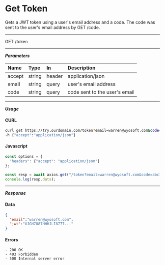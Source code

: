 # Get Token

Gets a JWT token using a user's email address and a code. The code was sent to the user's email address by GET /code.

---

<span class="method get">GET</span> /token

---

***Parameters***

| Name        | Type    | In     | Description |
| :---        | :---    | :---   | :--- |
| accept      | string  | header | application/json |
| email       | string  | query  | user's email address |
| code        | string  | query  | code sent to the user's email |

---

***Usage***
<!-- tabs:start -->

#### **CURL**

```bash
curl get https://try.ourdomain.com/token?email=warren@wyosoft.com&code=abc123 \
-h {"accept":"application/json"}
```

#### **Javascript**

```javascript
const options = {
  "headers": {"accept": "application/json"}
};

const resp = await axios.get("/token?email=warren@wyosoft.com&code=abc123", options)
console.log(resp.data);
  ```
<!-- tabs:end -->

---

***Response***
<!-- tabs:start -->
#### **Data**
```json
{
  "email":"warren@wyosoft.com",
  "jwt":"UJGH7887HHHJLI8777..."
}

```

#### **Errors**

```text
- 200 OK
- 403 Forbidden
- 500 Internal server error
```

<!-- tabs:end -->